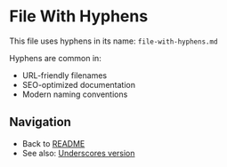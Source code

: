 # File With Hyphens

This file uses hyphens in its name: `file-with-hyphens.md`

Hyphens are common in:
- URL-friendly filenames
- SEO-optimized documentation
- Modern naming conventions

## Navigation

- Back to [README](./README.md)
- See also: [Underscores version](./file_with_underscores.md)
